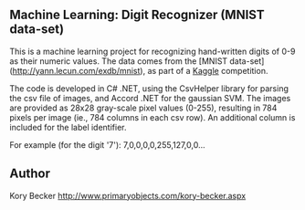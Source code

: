 Machine Learning: Digit Recognizer (MNIST data-set)
--------

This is a machine learning project for recognizing hand-written digits of 0-9 as their numeric values. The data comes from the [MNIST data-set] (http://yann.lecun.com/exdb/mnist), as part of a [Kaggle](https://www.kaggle.com/c/digit-recognizer) competition.

The code is developed in C# .NET, using the CsvHelper library for parsing the csv file of images, and Accord .NET for the gaussian SVM. The images are provided as 28x28 gray-scale pixel values (0-255), resulting in 784 pixels per image (ie., 784 columns in each csv row). An additional column is included for the label identifier.

For example (for the digit '7'):
7,0,0,0,0,255,127,0,0...

## Author

Kory Becker
http://www.primaryobjects.com/kory-becker.aspx
